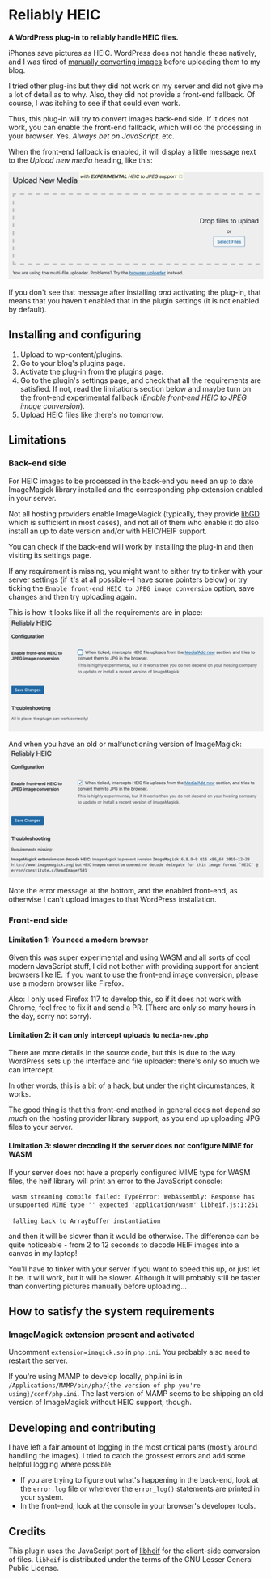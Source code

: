 # Reliably HEIC

**A WordPress plug-in to reliably handle HEIC files.**

iPhones save pictures as HEIC. WordPress does not handle these natively, and I was tired of [manually converting images](https://soledadpenades.com/posts/2022/de-heic-ifying-images/) before uploading them to my blog.

I tried other plug-ins but they did not work on my server and did not give me a lot of detail as to why. Also, they did not provide a front-end fallback. Of course, I was itching to see if that could even work.

Thus, this plug-in will try to convert images back-end side. If it does not work, you can enable the front-end fallback, which will do the processing in your browser. Yes.
_Always bet on JavaScript_, etc.

When the front-end fallback is enabled, it will display a little message next to the *Upload new media* heading, like this:

![media-new interface](img/media-new.png)

If you don't see that message after installing _and_ activating the plug-in, that means that you haven't enabled that in the plugin settings (it is not enabled by default).


## Installing and configuring

1. Upload to wp-content/plugins.
2. Go to your blog's plugins page.
3. Activate the plug-in from the plugins page.
4. Go to the plugin's settings page, and check that all the requirements are satisfied. If not, read the limitations section below and maybe turn on the front-end experimental fallback (_Enable front-end HEIC to JPEG image conversion_).
5. Upload HEIC files like there's no tomorrow.

## Limitations

### Back-end side

For HEIC images to be processed in the back-end you need an up to date ImageMagick library installed _and_ the corresponding php extension enabled in your server.

Not all hosting providers enable ImageMagick (typically, they provide [libGD](https://www.php.net/manual/en/intro.image.php) which is sufficient in most cases), and not all of them who enable it do also install an up to date version and/or with HEIC/HEIF support.

You can check if the back-end will work by installing the plug-in and then visiting its settings page.

If any requirement is missing, you might want to either try to tinker with your server settings (if it's at all possible--I have some pointers below) or try ticking the `Enable front-end HEIC to JPEG image conversion` option, save changes and then try uploading again.

This is how it looks like if all the requirements are in place:
![up to date ImageMagick](img/reqs-new-imagemagick.png)

And when you have an old or malfunctioning version of ImageMagick:
![up to date ImageMagick](img/reqs-old-imagemagick.png)

Note the error message at the bottom, and the enabled front-end, as otherwise I can't upload images to that WordPress installation.

### Front-end side

#### Limitation 1: You need a modern browser

Given this was super experimental and using WASM and all sorts of cool modern JavaScript stuff, I did not bother with providing support for ancient browsers like IE. If you want to use the front-end image conversion, please use a modern browser like Firefox.

Also: I only used Firefox 117 to develop this, so if it does not work with Chrome, feel free to fix it and send a PR. (There are only so many hours in the day, sorry not sorry).

#### Limitation 2: it can only intercept uploads to `media-new.php`

There are more details in the source code, but this is due to the way WordPress sets up the interface and file uploader: there's only so much we can intercept.

In other words, this is a bit of a hack, but under the right circumstances, it works.

The good thing is that this front-end method in general does not depend _so much_ on the hosting provider library support, as you end up uploading JPG files to your server.

#### Limitation 3: slower decoding if the server does not configure MIME for WASM

If your server does not have a properly configured MIME type for WASM files, the heif library will print an error to the JavaScript console:

```
 wasm streaming compile failed: TypeError: WebAssembly: Response has unsupported MIME type '' expected 'application/wasm' libheif.js:1:251

 falling back to ArrayBuffer instantiation
```
and then it will be slower than it would be otherwise. The difference can be quite noticeable - from 2 to 12 seconds to decode HEIF images into a canvas in my laptop!

You'll have to tinker with your server if you want to speed this up, or just let it be. It will work, but it will be slower. Although it will probably still be faster than converting pictures manually before uploading...

## How to satisfy the system requirements

### ImageMagick extension present and activated

Uncomment `extension=imagick.so` in `php.ini`.
You probably also need to restart the server.

If you're using MAMP to develop locally, php.ini is in `/Applications/MAMP/bin/php/{the version of php you're using}/conf/php.ini`. The last version of MAMP seems to be shipping an old version of ImageMagick without HEIC support, though.

## Developing and contributing

I have left a fair amount of logging in the most critical parts (mostly around handling the images). I tried to catch the grossest errors and add some helpful logging where possible.

* If you are trying to figure out what's happening in the back-end, look at the `error.log` file or wherever the `error_log()` statements are printed in your system.
* In the front-end, look at the console in your browser's developer tools.

## Credits

This plugin uses the JavaScript port of [libheif](https://github.com/strukturag/libheif/tree/master) for the client-side conversion of files. `libheif` is distributed under the terms of the GNU Lesser General Public License.